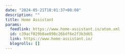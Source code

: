 ```yaml
---
date: "2024-05-21T18:01:37+00:00"
description: ""
title: Home Assistant
params:
  feedlink: https://www.home-assistant.io/atom.xml
  id: c39acf029b0ae898c26bdf6e2f3b3d65
  link: https://www.home-assistant.io/
  blogrolls: []
---
```

